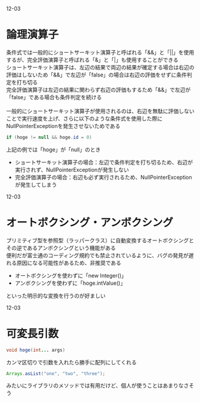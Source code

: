 12-03
# 論理演算子
条件式では一般的にショートサーキット演算子と呼ばれる「&&」と「||」を使用するが、完全評価演算子と呼ばれる「&」と「|」も使用することができる\
ショートサーキット演算子は、左辺の結果で両辺の結果が確定する場合は右辺の評価はしないため「&&」で左辺が「false」の場合は右辺の評価をせずに条件判定を打ち切る\
完全評価演算子は左辺の結果に関わらず右辺の評価もするため「&&」で左辺が「false」である場合も条件判定を続ける\
\
一般的にショートサーキット演算子が使用されるのは、右辺を無駄に評価しないことで実行速度を上げ、さらに以下のような条件式を使用した際にNullPointerExceptionを発生させないためである
```java
if (hoge != null && hoge.id = 0)
```
上記の例では「hoge」が「null」のとき
- ショートサーキット演算子の場合：左辺で条件判定を打ち切るため、右辺が実行されず、NullPointerExceptionが発生しない
- 完全評価演算子の場合：右辺も必ず実行されるため、NullPointerExceptionが発生してしまう

12-03
# オートボクシング・アンボクシング
プリミティブ型を参照型（ラッパークラス）に自動変換するオートボクシングとその逆であるアンボクシングという機能がある\
便利だが富士通のコーディング規約でも禁止されているように、バグの発見が遅れる原因になる可能性があるため、非推奨である
- オートボクシングを使わずに「new Integer()」
- アンボクシングを使わずに「hoge.intValue()」

といった明示的な変換を行うのが好ましい

12-03
# 可変長引数
```java
void hoge(int... args)
```
カンマ区切りで引数を入れたら勝手に配列にしてくれる
```java
Arrays.asList("one", "two", "three");
```
みたいにライブラリのメソッドでは有用だけど、個人が使うことはあまりなさそう
